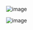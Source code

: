 ![image](https://user-images.githubusercontent.com/90384405/198974408-0a503770-fdce-474b-a8be-a5daf0fde067.png)

![image](https://user-images.githubusercontent.com/90384405/198976843-c050fbe1-164d-463f-aec4-1a481abce15b.png)
